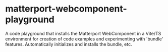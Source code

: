 # matterport-webcomponent-playground

A code playground that installs the Matterport WebComponent in a Vite/TS environment for creation
of code examples and experimenting with 'bundle' features.  Automatically initializes and installs
the bundle, etc.
